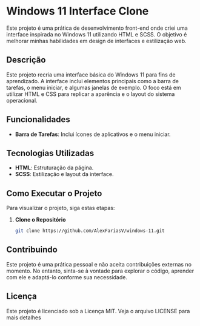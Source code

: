 # Windows 11 Interface Clone

Este projeto é uma prática de desenvolvimento front-end onde criei uma interface inspirada no Windows 11 utilizando HTML e SCSS. O objetivo é melhorar minhas habilidades em design de interfaces e estilização web.

## Descrição

Este projeto recria uma interface básica do Windows 11 para fins de aprendizado. A interface inclui elementos principais como a barra de tarefas, o menu iniciar, e algumas janelas de exemplo. O foco está em utilizar HTML e CSS para replicar a aparência e o layout do sistema operacional.

## Funcionalidades

- **Barra de Tarefas**: Inclui ícones de aplicativos e o menu iniciar.

## Tecnologias Utilizadas

- **HTML**: Estruturação da página.
- **SCSS**: Estilização e layout da interface.

## Como Executar o Projeto

Para visualizar o projeto, siga estas etapas:

1. **Clone o Repositório**

   ```bash
   git clone https://github.com/AlexFariasV/windows-11.git

## Contribuindo
Este projeto é uma prática pessoal e não aceita contribuições externas no momento. No entanto, sinta-se à vontade para explorar o código, aprender com ele e adaptá-lo conforme sua necessidade.

## Licença
Este projeto é licenciado sob a Licença MIT. Veja o arquivo LICENSE para mais detalhes
